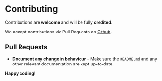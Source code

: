 # Contributing

Contributions are **welcome** and will be fully **credited**.

We accept contributions via Pull Requests on [Github](https://github.com/zircleui/zircleUI).


## Pull Requests

- **Document any change in behaviour** - Make sure the `README.md` and any other relevant documentation are kept up-to-date.


**Happy coding**!
